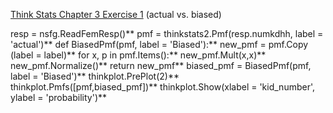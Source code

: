 [Think Stats Chapter 3 Exercise 1](http://greenteapress.com/thinkstats2/html/thinkstats2004.html#toc31) (actual vs. biased)

>> 
  resp = nsfg.ReadFemResp()**
  pmf = thinkstats2.Pmf(resp.numkdhh, label = 'actual')**
  def BiasedPmf(pmf, label = 'Biased'):**
  new_pmf = pmf.Copy (label = label)**
  for x, p in pmf.Items():**
  new_pmf.Mult(x,x)**
  new_pmf.Normalize()**
  return new_pmf**
  biased_pmf = BiasedPmf(pmf, label = 'Biased')**
  thinkplot.PrePlot(2)**
  thinkplot.Pmfs([pmf,biased_pmf])**
  thinkplot.Show(xlabel = 'kid_number', ylabel = 'probability')**
